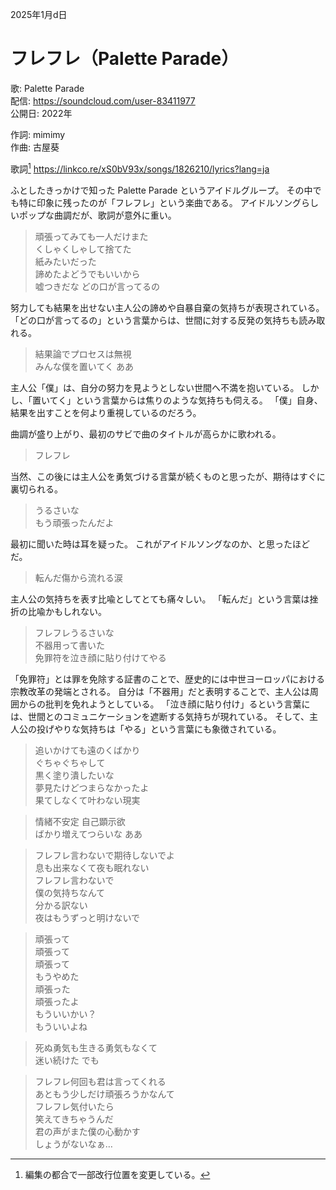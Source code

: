 2025年1月d日

# フレフレ（Palette Parade）

歌: Palette Parade  
配信: https://soundcloud.com/user-83411977  
公開日: 2022年

作詞: mimimy  
作曲: 古屋葵

歌詞[^1] https://linkco.re/xS0bV93x/songs/1826210/lyrics?lang=ja  
[^1]: 編集の都合で一部改行位置を変更している。

ふとしたきっかけで知った Palette Parade というアイドルグループ。
その中でも特に印象に残ったのが「フレフレ」という楽曲である。
アイドルソングらしいポップな曲調だが、歌詞が意外に重い。

> 頑張ってみても一人だけまた  
> くしゃくしゃして捨てた  
> 紙みたいだった  
> 諦めたよどうでもいいから  
> 嘘つきだな どの口が言ってるの

努力しても結果を出せない主人公の諦めや自暴自棄の気持ちが表現されている。
「どの口が言ってるの」という言葉からは、世間に対する反発の気持ちも読み取れる。

> 結果論でプロセスは無視  
> みんな僕を置いてく ああ

主人公「僕」は、自分の努力を見ようとしない世間へ不満を抱いている。
しかし、「置いてく」という言葉からは焦りのような気持ちも伺える。
「僕」自身、結果を出すことを何より重視しているのだろう。

曲調が盛り上がり、最初のサビで曲のタイトルが高らかに歌われる。

> フレフレ

当然、この後には主人公を勇気づける言葉が続くものと思ったが、期待はすぐに裏切られる。

> うるさいな  
> もう頑張ったんだよ

最初に聞いた時は耳を疑った。
これがアイドルソングなのか、と思ったほどだ。

> 転んだ傷から流れる涙

主人公の気持ちを表す比喩としてとても痛々しい。
「転んだ」という言葉は挫折の比喩かもしれない。

> フレフレうるさいな  
> 不器用って書いた  
> 免罪符を泣き顔に貼り付けてやる

「免罪符」とは罪を免除する証書のことで、歴史的には中世ヨーロッパにおける宗教改革の発端とされる。
自分は「不器用」だと表明することで、主人公は周囲からの批判を免れようとしている。
「泣き顔に貼り付け」るという言葉には、世間とのコミュニケーションを遮断する気持ちが現れている。
そして、主人公の投げやりな気持ちは「やる」という言葉にも象徴されている。

> 追いかけても遠のくばかり  
> ぐちゃぐちゃして  
> 黒く塗り潰したいな  
> 夢見たけどつまらなかったよ  
> 果てしなくて叶わない現実

> 情緒不安定 自己顕示欲  
> ばかり増えてつらいな ああ  

> フレフレ言わないで期待しないでよ  
> 息も出来なくて夜も眠れない  
> フレフレ言わないで  
> 僕の気持ちなんて  
> 分かる訳ない  
> 夜はもうずっと明けないで

> 頑張って  
> 頑張って  
> 頑張って  
> もうやめた  
> 頑張った  
> 頑張ったよ  
> もういいかい？  
> もういいよね  

> 死ぬ勇気も生きる勇気もなくて  
> 迷い続けた でも

> フレフレ何回も君は言ってくれる  
> あともう少しだけ頑張ろうかなんて  
> フレフレ気付いたら  
> 笑えてきちゃうんだ  
> 君の声がまた僕の心動かす  
> しょうがないなぁ…



